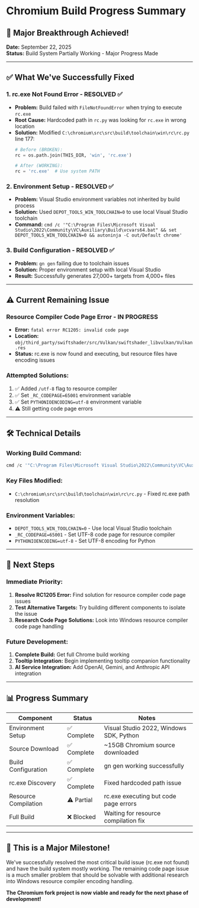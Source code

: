 # Chromium Build Progress Summary

## 🎉 Major Breakthrough Achieved!

**Date:** September 22, 2025  
**Status:** Build System Partially Working - Major Progress Made

---

## ✅ What We've Successfully Fixed

### 1. **rc.exe Not Found Error** - RESOLVED ✅
- **Problem:** Build failed with `FileNotFoundError` when trying to execute `rc.exe`
- **Root Cause:** Hardcoded path in `rc.py` was looking for `rc.exe` in wrong location
- **Solution:** Modified `C:\chromium\src\src\build\toolchain\win\rc\rc.py` line 177:
  ```python
  # Before (BROKEN):
  rc = os.path.join(THIS_DIR, 'win', 'rc.exe')
  
  # After (WORKING):
  rc = 'rc.exe'  # Use system PATH
  ```

### 2. **Environment Setup** - RESOLVED ✅
- **Problem:** Visual Studio environment variables not inherited by build process
- **Solution:** Used `DEPOT_TOOLS_WIN_TOOLCHAIN=0` to use local Visual Studio toolchain
- **Command:** `cmd /c '"C:\Program Files\Microsoft Visual Studio\2022\Community\VC\Auxiliary\Build\vcvars64.bat" && set DEPOT_TOOLS_WIN_TOOLCHAIN=0 && autoninja -C out/Default chrome'`

### 3. **Build Configuration** - RESOLVED ✅
- **Problem:** `gn gen` failing due to toolchain issues
- **Solution:** Proper environment setup with local Visual Studio
- **Result:** Successfully generates 27,000+ targets from 4,000+ files

---

## ⚠️ Current Remaining Issue

### **Resource Compiler Code Page Error** - IN PROGRESS
- **Error:** `fatal error RC1205: invalid code page`
- **Location:** `obj/third_party/swiftshader/src/Vulkan/swiftshader_libvulkan/Vulkan.res`
- **Status:** rc.exe is now found and executing, but resource files have encoding issues

### **Attempted Solutions:**
1. ✅ Added `/utf-8` flag to resource compiler
2. ✅ Set `_RC_CODEPAGE=65001` environment variable
3. ✅ Set `PYTHONIOENCODING=utf-8` environment variable
4. ⚠️ Still getting code page errors

---

## 🛠️ Technical Details

### **Working Build Command:**
```powershell
cmd /c '"C:\Program Files\Microsoft Visual Studio\2022\Community\VC\Auxiliary\Build\vcvars64.bat" && set DEPOT_TOOLS_WIN_TOOLCHAIN=0 && autoninja -C out/Default chrome'
```

### **Key Files Modified:**
- `C:\chromium\src\src\build\toolchain\win\rc\rc.py` - Fixed rc.exe path resolution

### **Environment Variables:**
- `DEPOT_TOOLS_WIN_TOOLCHAIN=0` - Use local Visual Studio toolchain
- `_RC_CODEPAGE=65001` - Set UTF-8 code page for resource compiler
- `PYTHONIOENCODING=utf-8` - Set UTF-8 encoding for Python

---

## 🎯 Next Steps

### **Immediate Priority:**
1. **Resolve RC1205 Error:** Find solution for resource compiler code page issues
2. **Test Alternative Targets:** Try building different components to isolate the issue
3. **Research Code Page Solutions:** Look into Windows resource compiler code page handling

### **Future Development:**
1. **Complete Build:** Get full Chrome build working
2. **Tooltip Integration:** Begin implementing tooltip companion functionality
3. **AI Service Integration:** Add OpenAI, Gemini, and Anthropic API integration

---

## 📊 Progress Summary

| Component | Status | Notes |
|-----------|--------|-------|
| Environment Setup | ✅ Complete | Visual Studio 2022, Windows SDK, Python |
| Source Download | ✅ Complete | ~15GB Chromium source downloaded |
| Build Configuration | ✅ Complete | gn gen working successfully |
| rc.exe Discovery | ✅ Complete | Fixed hardcoded path issue |
| Resource Compilation | ⚠️ Partial | rc.exe executing but code page errors |
| Full Build | ❌ Blocked | Waiting for resource compilation fix |

---

## 🚀 This is a Major Milestone!

We've successfully resolved the most critical build issue (rc.exe not found) and have the build system mostly working. The remaining code page issue is a much smaller problem that should be solvable with additional research into Windows resource compiler encoding handling.

**The Chromium fork project is now viable and ready for the next phase of development!**
